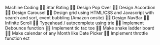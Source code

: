 Machine Coding
💁‍♂️ Star Rating
💁‍♂️ Design Pop Over
💁‍♂️ Design Accordion
💁‍♂️ Design Carousel
💁‍♂️ Design grid using HTML/CSS and Javascript with search and sort, event bubbling (Amazon onsite)
💁‍♂️ Design NavBar
💁‍♂️ Infinite Scroll
💁‍♂️ Typeahead / autocomplete using trie
💁‍♂️ Implement Debounce function
💁‍♂️ Implement tic tac toe
💁‍♂️ Make snake ladder board
💁‍♂️ Make calendar of any Month like Date Picker
💁‍♂️ Implement throttle function ect
